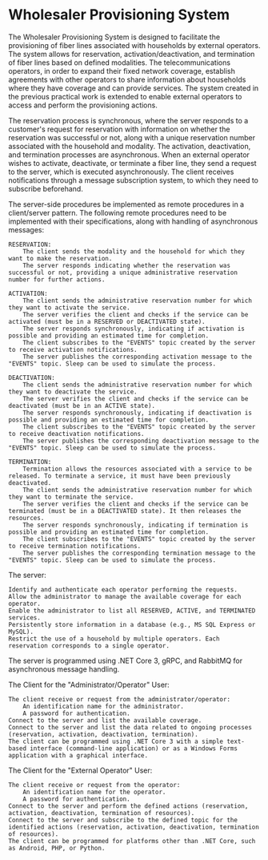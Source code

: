# Wholesaler Provisioning System
The Wholesaler Provisioning System is designed to facilitate the provisioning of fiber lines associated with households by external operators. The system allows for reservation, activation/deactivation, and termination of fiber lines based on defined modalities.
The telecommunications operators, in order to expand their fixed network coverage, establish agreements with other operators to share information about households where they have coverage and can provide services. The system created in the previous practical work is extended to enable external operators to access and perform the provisioning actions.

The reservation process is synchronous, where the server responds to a customer's request for reservation with information on whether the reservation was successful or not, along with a unique reservation number associated with the household and modality. The activation, deactivation, and termination processes are asynchronous. When an external operator wishes to activate, deactivate, or terminate a fiber line, they send a request to the server, which is executed asynchronously. The client receives notifications through a message subscription system, to which they need to subscribe beforehand.

The server-side procedures  be implemented as remote procedures in a client/server pattern. The following remote procedures need to be implemented with their specifications, along with handling of asynchronous messages:

    RESERVATION:
        The client sends the modality and the household for which they want to make the reservation.
        The server responds indicating whether the reservation was successful or not, providing a unique administrative reservation number for further actions.

    ACTIVATION:
        The client sends the administrative reservation number for which they want to activate the service.
        The server verifies the client and checks if the service can be activated (must be in a RESERVED or DEACTIVATED state).
        The server responds synchronously, indicating if activation is possible and providing an estimated time for completion.
        The client subscribes to the "EVENTS" topic created by the server to receive activation notifications.
        The server publishes the corresponding activation message to the "EVENTS" topic. Sleep can be used to simulate the process.

    DEACTIVATION:
        The client sends the administrative reservation number for which they want to deactivate the service.
        The server verifies the client and checks if the service can be deactivated (must be in an ACTIVE state).
        The server responds synchronously, indicating if deactivation is possible and providing an estimated time for completion.
        The client subscribes to the "EVENTS" topic created by the server to receive deactivation notifications.
        The server publishes the corresponding deactivation message to the "EVENTS" topic. Sleep can be used to simulate the process.

    TERMINATION:
        Termination allows the resources associated with a service to be released. To terminate a service, it must have been previously deactivated.
        The client sends the administrative reservation number for which they want to terminate the service.
        The server verifies the client and checks if the service can be terminated (must be in a DEACTIVATED state). It then releases the resources.
        The server responds synchronously, indicating if termination is possible and providing an estimated time for completion.
        The client subscribes to the "EVENTS" topic created by the server to receive termination notifications.
        The server publishes the corresponding termination message to the "EVENTS" topic. Sleep can be used to simulate the process.

The server:

    Identify and authenticate each operator performing the requests.
    Allow the administrator to manage the available coverage for each operator.
    Enable the administrator to list all RESERVED, ACTIVE, and TERMINATED services.
    Persistently store information in a database (e.g., MS SQL Express or MySQL).
    Restrict the use of a household by multiple operators. Each reservation corresponds to a single operator.

The server is programmed using .NET Core 3, gRPC, and RabbitMQ for asynchronous message handling.

The Client for the "Administrator/Operator" User:

    The client receive or request from the administrator/operator:
        An identification name for the administrator.
        A password for authentication.
    Connect to the server and list the available coverage.
    Connect to the server and list the data related to ongoing processes (reservation, activation, deactivation, termination).
    The client can be programmed using .NET Core 3 with a simple text-based interface (command-line application) or as a Windows Forms application with a graphical interface.

The Client for the "External Operator" User:

    The client receive or request from the operator:
        An identification name for the operator.
        A password for authentication.
    Connect to the server and perform the defined actions (reservation, activation, deactivation, termination of resources).
    Connect to the server and subscribe to the defined topic for the identified actions (reservation, activation, deactivation, termination of resources).
    The client can be programmed for platforms other than .NET Core, such as Android, PHP, or Python.

